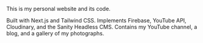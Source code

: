 This is my personal website and its code. 

Built with Next.js and Tailwind CSS. Implements Firebase, YouTube API, Cloudinary, and the Sanity Headless CMS. 
Contains my YouTube channel, a blog, and a gallery of my photographs. 
